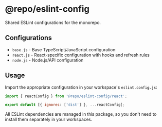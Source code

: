 # @repo/eslint-config

Shared ESLint configurations for the monorepo.

## Configurations

- `base.js` - Base TypeScript/JavaScript configuration
- `react.js` - React-specific configuration with hooks and refresh rules
- `node.js` - Node.js/API configuration

## Usage

Import the appropriate configuration in your workspace's `eslint.config.js`:

```js
import { reactConfig } from '@repo/eslint-config/react';

export default [{ ignores: ['dist'] }, ...reactConfig];
```

All ESLint dependencies are managed in this package, so you don't need to install them separately in your workspaces.
